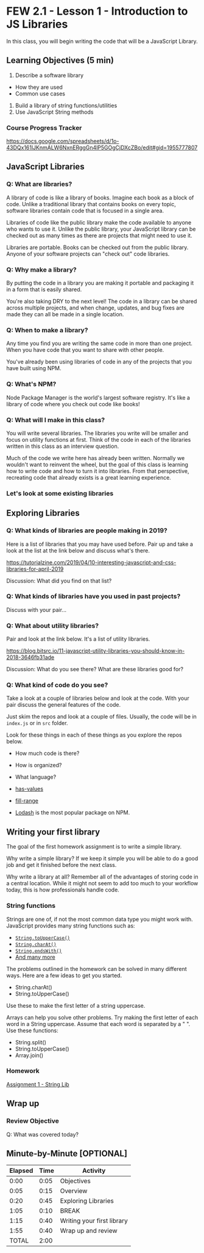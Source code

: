 # FEW 2.1 - Lesson 1 - Introduction to JS Libraries

In this class, you will begin writing the code that will be a JavaScript Library.

## Learning Objectives (5 min)

1. Describe a software library
  - How they are used
  - Common use cases
1. Build a library of string functions/utilities
1. Use JavaScript String methods

### Course Progress Tracker

https://docs.google.com/spreadsheets/d/1o-43DQx161lJKnmALW6NxnERggGn4lP5GOgCjDXcZBo/edit#gid=1955777807

## JavaScript Libraries

### Q: What are libraries?

A library of code is like a library of books. Imagine each book as a block of code. Unlike a traditional library that contains books on every topic, software libraries contain code that is focused in a single area.

Libraries of code like the public library make the code available to anyone who wants to use it. Unlike the public library, your JavaScript library can be checked out as many times as there are projects that might need to use it.

Libraries are portable. Books can be checked out from the public library. Anyone of your software projects can "check out" code libraries.  

### Q: Why make a library?

By putting the code in a library you are making it portable and packaging it in a form that is easily shared.

You're also taking DRY to the next level! The code in a library can be shared across multiple projects, and when change, updates, and bug fixes are made they can all be made in a single location.

### Q: When to make a library?

Any time you find you are writing the same code in more than one project. When you have code that you want to share with other people.

You've already been using libraries of code in any of the projects that you have built using NPM.

### Q: What's NPM?

Node Package Manager is the world's largest software registry. It's like a library of code where you check out code like books!

### Q: What will I make in this class?

You will write several libraries. The libraries you write will be smaller and focus on utility functions at first. Think of the code in each of the libraries written in this class as an interview question.

Much of the code we write here has already been written. Normally we wouldn't want to reinvent the wheel, but the goal of this class is learning how to write code and how to turn it into libraries. From that perspective, recreating code that already exists is a great learning experience.

### Let's look at  some existing libraries

## Exploring Libraries

### Q: What kinds of libraries are people making in 2019?

Here is a list of libraries that you may have used before. Pair up and take a look at the list at the link below and discuss what's there.

https://tutorialzine.com/2019/04/10-interesting-javascript-and-css-libraries-for-april-2019

Discussion: What did you find on that list?

### Q: What kinds of libraries have you used in past projects?

Discuss with your pair...

### Q: What about utility libraries?

Pair and look at the link below. It's a list of utility libraries.

https://blog.bitsrc.io/11-javascript-utility-libraries-you-should-know-in-2018-3646fb31ade

Discussion: What do you see there? What are these libraries good for?

### Q: What kind of code do you see?

Take a look at a couple of libraries below and look at the code. With your pair discuss the general features of the code.

Just skim the repos and look at a couple of files. Usually, the code will be in `index.js` or in `src` folder.

Look for these things in each of these things as you explore the repos below.

- How much code is there?
- How is organized?
- What language?

- [has-values](https://github.com/jonschlinkert/has-values)
- [fill-range](https://github.com/jonschlinkert/fill-range/blob/master/index.js)
- [Lodash](https://github.com/lodash/lodash) is the most popular package on NPM.

## Writing your first library

The goal of the first homework assignment is to write a simple library.

Why write a simple library? If we keep it simple you will be able to do a good job and get it finished before the next class.

Why write a library at all? Remember all of the advantages of storing code in a central location. While it might not seem to add too much to your workflow today, this is how professionals handle code.

### String functions

Strings are one of, if not the most common data type you might work with. JavaScript provides many string functions such as:

- [`String.toUpperCase()`](https://developer.mozilla.org/en-US/docs/Web/JavaScript/Reference/Global_Objects/String/toUpperCase)
- [`String.charAt()`](https://developer.mozilla.org/en-US/docs/Web/JavaScript/Reference/Global_Objects/String/charAt)
- [`String.endsWith()`](https://developer.mozilla.org/en-US/docs/Web/JavaScript/Reference/Global_Objects/String/endsWith)
- [And many more](https://developer.mozilla.org/en-US/docs/Web/JavaScript/Reference/Global_Objects/String)

The problems outlined in the homework can be solved in many different ways. Here are a few ideas to get you started.

- String.charAt()
- String.toUpperCase()

Use these to make the first letter of a string uppercase.

Arrays can help you solve other problems. Try making the first letter of each word in a String uppercase. Assume that each word is separated by a " ". Use these functions:

- String.split()
- String.toUpperCase()
- Array.join()

### Homework

[Assignment 1 - String Lib](../Assignments/assignment-1-string-lib.md)

## Wrap up

### Review Objective

Q: What was covered today?


## Minute-by-Minute [OPTIONAL]

| **Elapsed** | **Time**  | **Activity**              |
| ----------- | --------- | ------------------------- |
| 0:00        | 0:05      | Objectives                |
| 0:05        | 0:15      | Overview                  |
| 0:20        | 0:45      | Exploring Libraries       |
| 1:05        | 0:10      | BREAK                     |
| 1:15        | 0:40      | Writing your first library|
| 1:55        | 0:40      | Wrap up and review        |
| TOTAL       | 2:00      |                           |
